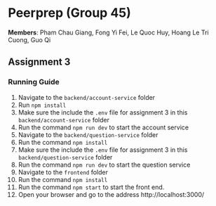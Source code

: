 # Peerprep (Group 45)
**Members**: Pham Chau Giang, Fong Yi Fei, Le Quoc Huy, Hoang Le Tri Cuong, Guo Qi

## Assignment 3
### Running Guide
1. Navigate to the `backend/account-service` folder
2. Run `npm install`
3. Make sure the include the `.env` file for assignment 3 in this `backend/account-service` folder
4. Run the command `npm run dev` to start the account service
5. Navigate to the `backend/question-service` folder
6. Run the command `npm install`
7. Make sure the include the `.env` file for assignment 3 in this `backend/question-service` folder
8. Run the command `npm run dev` to start the question service
9. Navigate to the `frontend` folder
10. Run the command `npm install`
11. Run the command `npm start` to start the front end.
12. Open your browser and go to the address http://localhost:3000/
